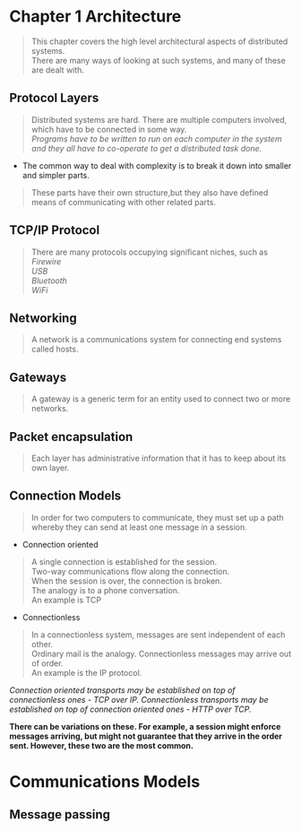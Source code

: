 # Chapter 1 Architecture
> This chapter covers the high level architectural aspects of distributed systems.<br>
There are many ways of looking at such systems, and many of these are dealt with.

## Protocol Layers
> Distributed systems are hard. There are multiple computers involved, which have to be connected in some way.<br>
 *Programs have to be written to run on each computer in the system and they all have to co-operate to get a distributed task done.*

 - The common way to deal with complexity is to break it down into smaller and simpler parts.
 > These parts have their own structure,but they also have defined means of communicating with other related parts.

 ## TCP/IP Protocol
> There are many protocols occupying significant niches, such as<br> 
<tab>*Firewire*<br>
<tab>*USB*<br>
<tab>*Bluetooth*<br>
<tab>*WiFi*

## Networking
> A network is a communications system for connecting end systems called hosts.

## Gateways
> A gateway is a generic term for an entity used to connect two or more networks.<br>

## Packet encapsulation
> Each layer has administrative information that it has to keep about its own layer.

## Connection Models
> In order for two computers to communicate, they must set up a path whereby they can send at least one message in a session.

- Connection oriented
> A single connection is established for the session.<br>
 Two-way communications flow along the connection.<br>
 When the session is over, the connection is broken.<br> 
 The analogy is to a phone conversation.<br>
 An example is TCP

- Connectionless
>In a connectionless system, messages are sent independent of each other. <br>Ordinary mail is the analogy. Connectionless messages may arrive out of order. <br>An example is the IP protocol.


*Connection oriented transports may be established on top of connectionless ones - TCP over IP. Connectionless transports may be established on top of connection oriented ones - HTTP over TCP.*

**There can be variations on these. For example, a session might enforce messages arriving, but might not guarantee that they arrive in the order sent. However, these two are the most common.**


# Communications Models

## Message passing